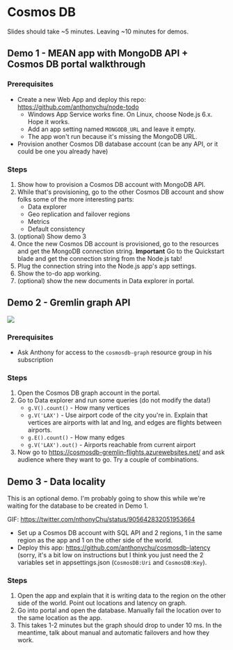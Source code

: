 # Cosmos DB

Slides should take ~5 minutes. Leaving ~10 minutes for demos.

## Demo 1 - MEAN app with MongoDB API + Cosmos DB portal walkthrough

### Prerequisites

- Create a new Web App and deploy this repo: https://github.com/anthonychu/node-todo
    - Windows App Service works fine. On Linux, choose Node.js 6.x. Hope it works.
    - Add an app setting named `MONGODB_URL` and leave it empty.
    - The app won't run because it's missing the MongoDB URL.
- Provision another Cosmos DB database account (can be any API, or it could be one you already have)

### Steps

1. Show how to provision a Cosmos DB account with MongoDB API.
1. While that's provisioning, go to the other Cosmos DB account and show folks some of the more interesting parts:
    - Data explorer
    - Geo replication and failover regions
    - Metrics
    - Default consistency
1. (optional) Show demo 3
1. Once the new Cosmos DB account is provisioned, go to the resources and get the MongoDB connection string. **Important** Go to the Quickstart blade and get the connection string from the Node.js tab!
1. Plug the connection string into the Node.js app's app settings.
1. Show the to-do app working.
1. (optional) show the new documents in Data explorer in portal.

## Demo 2 - Gremlin graph API

![](https://github.com/anthonychu/cosmosdb-gremlin-flights/raw/master/cosmosdb-flights.gif)

### Prerequisites

- Ask Anthony for access to the `cosmosdb-graph` resource group in his subscription

### Steps

1. Open the Cosmos DB graph account in the portal.
1. Go to Data explorer and run some queries (do not modify the data!)
    - `g.V().count()` - How many vertices
    - `g.V('LAX')` - Use airport code of the city you're in. Explain that vertices are airports with lat and lng, and edges are flights between airports.
    - `g.E().count()` - How many edges
    - `g.V('LAX').out()` - Airports reachable from current airport
1. Now go to https://cosmosdb-gremlin-flights.azurewebsites.net/ and ask audience where they want to go. Try a couple of combinations.

## Demo 3 - Data locality

This is an optional demo. I'm probably going to show this while we're waiting for the database to be created in Demo 1.

GIF: https://twitter.com/nthonyChu/status/905642832051953664

- Set up a Cosmos DB account with SQL API and 2 regions, 1 in the same region as the app and 1 on the other side of the world.
- Deploy this app: https://github.com/anthonychu/cosmosdb-latency (sorry, it's a bit low on instructions but I think you just need the 2 variables set in appsettings.json (`CosmosDB:Uri` and `CosmosDB:Key`).

### Steps

1. Open the app and explain that it is writing data to the region on the other side of the world. Point out locations and latency on graph.
1. Go into portal and open the database. Manually fail the location over to the same location as the app.
1. This takes 1-2 minutes but the graph should drop to under 10 ms. In the meantime, talk about manual and automatic failovers and how they work.
